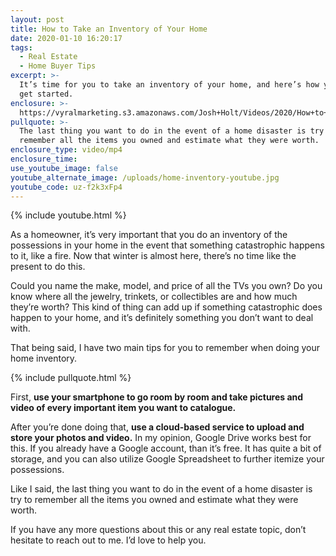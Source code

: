 ```yaml
---
layout: post
title: How to Take an Inventory of Your Home
date: 2020-01-10 16:20:17
tags:
  - Real Estate
  - Home Buyer Tips
excerpt: >-
  It’s time for you to take an inventory of your home, and here’s how you can
  get started.
enclosure: >-
  https://vyralmarketing.s3.amazonaws.com/Josh+Holt/Videos/2020/How+to+Take+an+Inventory+of+Your+Home.mp4
pullquote: >-
  The last thing you want to do in the event of a home disaster is try to
  remember all the items you owned and estimate what they were worth.
enclosure_type: video/mp4
enclosure_time:
use_youtube_image: false
youtube_alternate_image: /uploads/home-inventory-youtube.jpg
youtube_code: uz-f2k3xFp4
---
```


{% include youtube.html %}

As a homeowner, it’s very important that you do an inventory of the possessions in your home in the event that something catastrophic happens to it, like a fire. Now that winter is almost here, there’s no time like the present to do this.&nbsp;

Could you name the make, model, and price of all the TVs you own? Do you know where all the jewelry, trinkets, or collectibles are and how much they’re worth? This kind of thing can add up if something catastrophic does happen to your home, and it’s definitely something you don’t want to deal with.&nbsp;

That being said, I have two main tips for you to remember when doing your home inventory. &nbsp;

{% include pullquote.html %}

First, **use your smartphone to go room by room and take pictures and video of every important item you want to catalogue.**&nbsp;

After you’re done doing that, **use a cloud-based service to upload and store your photos and video.** In my opinion, Google Drive works best for this. If you already have a Google account, than it’s free. It has quite a bit of storage, and you can also utilize Google Spreadsheet to further itemize your possessions.&nbsp;

Like I said, the last thing you want to do in the event of a home disaster is try to remember all the items you owned and estimate what they were worth.&nbsp;

If you have any more questions about this or any real estate topic, don’t hesitate to reach out to me. I’d love to help you.